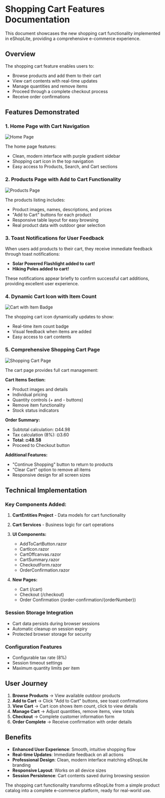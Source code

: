 # Shopping Cart Features Documentation

This document showcases the new shopping cart functionality implemented in eShopLite, providing a comprehensive e-commerce experience.

## Overview

The shopping cart feature enables users to:
- Browse products and add them to their cart
- View cart contents with real-time updates
- Manage quantities and remove items
- Proceed through a complete checkout process
- Receive order confirmations

## Features Demonstrated

### 1. Home Page with Cart Navigation

![Home Page](https://github.com/user-attachments/assets/471c89df-8be3-4b39-a4b6-90bbeb31e551)

The home page features:
- Clean, modern interface with purple gradient sidebar
- Shopping cart icon in the top navigation
- Easy access to Products, Search, and Cart sections

### 2. Products Page with Add to Cart Functionality

![Products Page](https://github.com/user-attachments/assets/40198bf8-ed66-4e59-a34b-74f24edb1ffe)

The products listing includes:
- Product images, names, descriptions, and prices
- "Add to Cart" buttons for each product
- Responsive table layout for easy browsing
- Real product data with outdoor gear selection

### 3. Toast Notifications for User Feedback

When users add products to their cart, they receive immediate feedback through toast notifications:
- **Solar Powered Flashlight added to cart!**
- **Hiking Poles added to cart!**

These notifications appear briefly to confirm successful cart additions, providing excellent user experience.

### 4. Dynamic Cart Icon with Item Count

![Cart with Item Badge](cart_with_item_badge.png)

The shopping cart icon dynamically updates to show:
- Real-time item count badge
- Visual feedback when items are added
- Easy access to cart contents

### 5. Comprehensive Shopping Cart Page

![Shopping Cart Page](shopping_cart_page.png)

The cart page provides full cart management:

**Cart Items Section:**
- Product images and details
- Individual pricing
- Quantity controls (+ and - buttons)
- Remove item functionality
- Stock status indicators

**Order Summary:**
- Subtotal calculation: ¤44.98
- Tax calculation (8%): ¤3.60
- **Total: ¤48.58**
- Proceed to Checkout button

**Additional Features:**
- "Continue Shopping" button to return to products
- "Clear Cart" option to remove all items
- Responsive design for all screen sizes

## Technical Implementation

### Key Components Added:

1. **CartEntities Project** - Data models for cart functionality
2. **Cart Services** - Business logic for cart operations
3. **UI Components:**
   - AddToCartButton.razor
   - CartIcon.razor
   - CartOffcanvas.razor
   - CartSummary.razor
   - CheckoutForm.razor
   - OrderConfirmation.razor

4. **New Pages:**
   - Cart (/cart)
   - Checkout (/checkout)
   - Order Confirmation (/order-confirmation/{orderNumber})

### Session Storage Integration

- Cart data persists during browser sessions
- Automatic cleanup on session expiry
- Protected browser storage for security

### Configuration Features

- Configurable tax rate (8%)
- Session timeout settings
- Maximum quantity limits per item

## User Journey

1. **Browse Products** → View available outdoor products
2. **Add to Cart** → Click "Add to Cart" buttons, see toast confirmations
3. **View Cart** → Cart icon shows item count, click to view details
4. **Manage Cart** → Adjust quantities, remove items, view totals
5. **Checkout** → Complete customer information form
6. **Order Complete** → Receive confirmation with order details

## Benefits

- **Enhanced User Experience**: Smooth, intuitive shopping flow
- **Real-time Updates**: Immediate feedback on all actions
- **Professional Design**: Clean, modern interface matching eShopLite branding
- **Responsive Layout**: Works on all device sizes
- **Session Persistence**: Cart contents saved during browsing session

The shopping cart functionality transforms eShopLite from a simple product catalog into a complete e-commerce platform, ready for real-world use.
